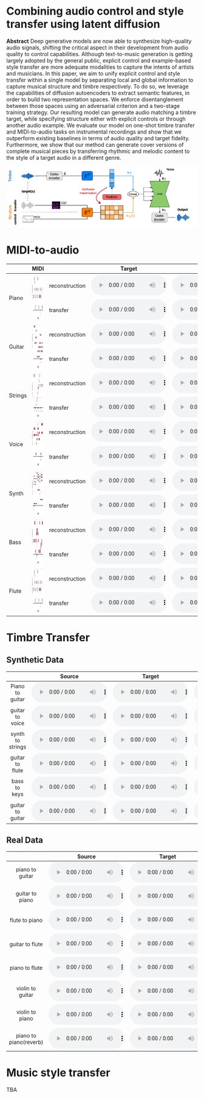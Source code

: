 # Combining audio control and style transfer using latent diffusion 


**Abstract**
Deep generative models are now able to synthesize high-quality audio signals, shifting the critical aspect in their development from audio quality to control capabilities. Although text-to-music generation is getting largely adopted by the general public, explicit control and example-based style transfer are more adequate modalities to capture the intents of artists and musicians. 
In this paper, we aim to unify explicit control and style transfer within a single model by separating local and global information to capture musical structure and timbre respectively. To do so, we leverage the capabilities of diffusion autoencoders to extract semantic features, in order to build two representation spaces. We enforce disentanglement between those spaces using an adversarial criterion and a two-stage training strategy. Our resulting model can generate audio matching a timbre target, while specifying structure either with explicit controls or through another audio example. We evaluate our model on one-shot timbre transfer and MIDI-to-audio tasks on instrumental recordings and show that we outperform existing baselines in terms of audio quality and target fidelity. Furthermore, we show that our method can generate cover versions of complete musical pieces by transferring rhythmic and melodic content to the style of a target audio in a different genre. 

<img src="images/method.png">


# MIDI-to-audio
<table class="table table-sm text-center" style="vertical-align: middle;">
  <thead>
    <tr>
      <th style="text-align:center;"></th>
      <th style="text-align:center;width: 300px;">MIDI</th>
      <th style="text-align:center;"></th>
      <th style="text-align:center;">Target</th>
      <th style="text-align:center;">SpecDiff</th>
      <th style="text-align:center;">Ours with encoder</th>
      <th style="text-align:center;">Ours</th>
    </tr>
  </thead>
  <tbody>
    <tr>
      <td rowspan="2">Piano</td>
      <td rowspan="2"><img src="audios/midi/midi/piano.png" height="120" width ="400" ></td>
      <td>reconstruction</td>
      <td><audio src="audios/midi/true/piano.wav" controls style="width: 200px"></audio></td>
      <td><audio src="audios/midi/specdiff/piano.wav" controls style="width: 200px"></audio></td>
      <td><audio src="audios/midi/ours/piano.wav" controls style="width: 200px"></audio></td>
      <td><audio src="audios/midi/ours_enc/piano.wav" controls style="width: 200px"></audio></td>
    </tr>
      <tr>
      <td>transfer</td>
      <td><audio src="audios/midi/target/piano.wav" controls style="width: 200px"></audio></td>
      <td><audio src="audios/midi/specdiff/piano_transfer.wav" controls style="width: 200px"></audio></td>
      <td><audio src="audios/midi/ours/piano_transfer.wav" controls style="width: 200px"></audio></td>
      <td><audio src="audios/midi/ours_enc/piano_transfer.wav" controls style="width: 200px"></audio></td>
    </tr>
    <!-- Add more rows as needed -->
    <tr>
      <td rowspan="2">Guitar</td>
      <td rowspan="2"><img src="audios/midi/midi/guitar.png" height="120" width ="400" ></td>
      <td>reconstruction</td>
      <td><audio src="audios/midi/true/guitar.wav" controls style="width: 200px"></audio></td>
      <td><audio src="audios/midi/specdiff/guitar.wav" controls style="width: 200px"></audio></td>
      <td><audio src="audios/midi/ours/guitar.wav" controls style="width: 200px"></audio></td>
      <td><audio src="audios/midi/ours_enc/guitar.wav" controls style="width: 200px"></audio></td>
    </tr>
      <tr>
      <td>transfer</td>
      <td><audio src="audios/midi/target/guitar.wav" controls style="width: 200px"></audio></td>
      <td><audio src="audios/midi/specdiff/guitar_transfer.wav" controls style="width: 200px"></audio></td>
      <td><audio src="audios/midi/ours/guitar_transfer.wav" controls style="width: 200px"></audio></td>
      <td><audio src="audios/midi/ours_enc/guitar_transfer.wav" controls style="width: 200px"></audio></td>
    </tr>
        <!-- Add more rows as needed -->
    <tr>
      <td rowspan="2">Strings</td>
      <td rowspan="2"><img src="audios/midi/midi/strings.png" height="120" width ="400" ></td>
      <td>reconstruction</td>
      <td><audio src="audios/midi/true/strings.wav" controls style="width: 200px"></audio></td>
      <td><audio src="audios/midi/specdiff/strings.wav" controls style="width: 200px"></audio></td>
      <td><audio src="audios/midi/ours/strings.wav" controls style="width: 200px"></audio></td>
      <td><audio src="audios/midi/ours_enc/strings.wav" controls style="width: 200px"></audio></td>
    </tr>
      <tr>
      <td>transfer</td>
      <td><audio src="audios/midi/target/strings.wav" controls style="width: 200px"></audio></td>
      <td><audio src="audios/midi/specdiff/strings_transfer.wav" controls style="width: 200px"></audio></td>
      <td><audio src="audios/midi/ours/strings_transfer.wav" controls style="width: 200px"></audio></td>
      <td><audio src="audios/midi/ours_enc/strings_transfer.wav" controls style="width: 200px"></audio></td>
    </tr>
        <!-- Add more rows as needed -->
    <tr>
      <td rowspan="2">Voice</td>
      <td rowspan="2"><img src="audios/midi/midi/voice.png" height="120" width ="400" ></td>
      <td>reconstruction</td>
      <td><audio src="audios/midi/true/voice.wav" controls style="width: 200px"></audio></td>
      <td><audio src="audios/midi/specdiff/voice.wav" controls style="width: 200px"></audio></td>
      <td><audio src="audios/midi/ours/voice.wav" controls style="width: 200px"></audio></td>
      <td><audio src="audios/midi/ours_enc/voice.wav" controls style="width: 200px"></audio></td>
    </tr>
      <tr>
      <td>transfer</td>
      <td><audio src="audios/midi/target/voice.wav" controls style="width: 200px"></audio></td>
      <td><audio src="audios/midi/specdiff/voice_transfer.wav" controls style="width: 200px"></audio></td>
      <td><audio src="audios/midi/ours/voice_transfer.wav" controls style="width: 200px"></audio></td>
      <td><audio src="audios/midi/ours_enc/voice_transfer.wav" controls style="width: 200px"></audio></td>
    </tr>
            <!-- Add more rows as needed -->
    <tr>
      <td rowspan="2">Synth</td>
      <td rowspan="2"><img src="audios/midi/midi/synth.png" height="120" width ="400" ></td>
      <td>reconstruction</td>
      <td><audio src="audios/midi/true/chelou.wav" controls style="width: 200px"></audio></td>
      <td><audio src="audios/midi/specdiff/chelou.wav" controls style="width: 200px"></audio></td>
      <td><audio src="audios/midi/ours/chelou.wav" controls style="width: 200px"></audio></td>
      <td><audio src="audios/midi/ours_enc/chelou.wav" controls style="width: 200px"></audio></td>
    </tr>
      <tr>
      <td>transfer</td>
      <td><audio src="audios/midi/target/chelou.wav" controls style="width: 200px"></audio></td>
      <td><audio src="audios/midi/specdiff/chelou_transfer.wav" controls style="width: 200px"></audio></td>
      <td><audio src="audios/midi/ours/chelou_transfer.wav" controls style="width: 200px"></audio></td>
      <td><audio src="audios/midi/ours_enc/chelou_transfer.wav" controls style="width: 200px"></audio></td>
    </tr>
              <!-- Add more rows as needed -->
    <tr>
      <td rowspan="2">Bass</td>
      <td rowspan="2"><img src="audios/midi/midi/bass.png" height="120" width ="400" ></td>
      <td>reconstruction</td>
      <td><audio src="audios/midi/true/bass.wav" controls style="width: 200px"></audio></td>
      <td><audio src="audios/midi/specdiff/bass.wav" controls style="width: 200px"></audio></td>
      <td><audio src="audios/midi/ours/bass.wav" controls style="width: 200px"></audio></td>
      <td><audio src="audios/midi/ours_enc/bass.wav" controls style="width: 200px"></audio></td>
    </tr>
      <tr>
      <td>transfer</td>
      <td><audio src="audios/midi/target/bass.wav" controls style="width: 200px"></audio></td>
      <td><audio src="audios/midi/specdiff/bass_transfer.wav" controls style="width: 200px"></audio></td>
      <td><audio src="audios/midi/ours/bass_transfer.wav" controls style="width: 200px"></audio></td>
      <td><audio src="audios/midi/ours_enc/bass_transfer.wav" controls style="width: 200px"></audio></td>
    </tr>
                <!-- Add more rows as needed -->
    <tr>
      <td rowspan="2">Flute</td>
      <td rowspan="2"><img src="audios/midi/midi/flute.png" height="120" width ="400" ></td>
      <td>reconstruction</td>
      <td><audio src="audios/midi/true/flute.wav" controls style="width: 200px"></audio></td>
      <td><audio src="audios/midi/specdiff/flute.wav" controls style="width: 200px"></audio></td>
      <td><audio src="audios/midi/ours/flute.wav" controls style="width: 200px"></audio></td>
      <td><audio src="audios/midi/ours_enc/flute.wav" controls style="width: 200px"></audio></td>
    </tr>
      <tr>
      <td>transfer</td>
      <td><audio src="audios/midi/target/flute.wav" controls style="width: 200px"></audio></td>
      <td><audio src="audios/midi/specdiff/flute_transfer.wav" controls style="width: 200px"></audio></td>
      <td><audio src="audios/midi/ours/flute_transfer.wav" controls style="width: 200px"></audio></td>
      <td><audio src="audios/midi/ours_enc/flute_transfer.wav" controls style="width: 200px"></audio></td>
    </tr>
  </tbody>
</table> 


# Timbre Transfer
## Synthetic Data




| | Source | Target | SS-VAE | Music Style Transfer | Ours no adv. | Ours |
| :-:| :-: | :-:  |:-:  | :-: | :-: | :-: |
| Piano to guitar |<audio src="audios/slakh/true/piano_guitar_1.wav" controls style="width:  200px"></audio> | <audio src="audios/slakh/target/piano_guitar_1.wav" controls style="width:  200px"></audio> | <audio src="audios/slakh/ssvae/piano_guitar_1.wav" controls style="width:  200px"></audio> | <audio src="audios/slakh/mst/piano_guitar_1.wav" controls style="width:  200px"></audio> | <audio src="audios/slakh/ours_bottleneck/piano_guitar_1.wav" controls style="width:  200px"></audio> | <audio src="audios/slakh/ours/piano_guitar_1.wav" controls style="width:  200px"></audio> |
| guitar to voice |<audio src="audios/slakh/true/guitar_voice.wav" controls style="width:  200px"></audio> | <audio src="audios/slakh/target/guitar_voice.wav" controls style="width:  200px"></audio> | <audio src="audios/slakh/ssvae/guitar_voice.wav" controls style="width:  200px"></audio> | <audio src="audios/slakh/mst/guitar_voice.wav" controls style="width:  200px"></audio> | <audio src="audios/slakh/ours_bottleneck/guitar_voice.wav" controls style="width:  200px"></audio> | <audio src="audios/slakh/ours/guitar_voice.wav" controls style="width:  200px"></audio> |
| synth to strings |<audio src="audios/slakh/true/synth_strings.wav" controls style="width:  200px"></audio> | <audio src="audios/slakh/target/synth_strings.wav" controls style="width:  200px"></audio> | <audio src="audios/slakh/ssvae/synth_strings.wav" controls style="width:  200px"></audio> | <audio src="audios/slakh/mst/synth_strings.wav" controls style="width:  200px"></audio> | <audio src="audios/slakh/ours_bottleneck/synth_strings.wav" controls style="width:  200px"></audio> | <audio src="audios/slakh/ours/synth_strings.wav" controls style="width:  200px"></audio> |
| guitar to flute |<audio src="audios/slakh/true/guitar_flute_2.wav" controls style="width:  200px"></audio> | <audio src="audios/slakh/target/guitar_flute_2.wav" controls style="width:  200px"></audio> | <audio src="audios/slakh/ssvae/guitar_flute_2.wav" controls style="width:  200px"></audio> | <audio src="audios/slakh/mst/guitar_flute_2.wav" controls style="width:  200px"></audio> | <audio src="audios/slakh/ours_bottleneck/guitar_flute_2.wav" controls style="width:  200px"></audio> | <audio src="audios/slakh/ours/guitar_flute_2.wav" controls style="width:  200px"></audio> |
| bass to keys |<audio src="audios/slakh/true/bass_keys.wav" controls style="width:  200px"></audio> | <audio src="audios/slakh/target/bass_keys.wav" controls style="width:  200px"></audio> | <audio src="audios/slakh/ssvae/bass_keys.wav" controls style="width:  200px"></audio> | <audio src="audios/slakh/mst/bass_keys.wav" controls style="width:  200px"></audio> | <audio src="audios/slakh/ours_bottleneck/bass_keys.wav" controls style="width:  200px"></audio> | <audio src="audios/slakh/ours/bass_keys.wav" controls style="width:  200px"></audio> |
| guitar to guitar |<audio src="audios/slakh/true/guitar_disto.wav" controls style="width:  200px"></audio> | <audio src="audios/slakh/target/guitar_disto.wav" controls style="width:  200px"></audio> | <audio src="audios/slakh/ssvae/guitar_disto.wav" controls style="width:  200px"></audio> | <audio src="audios/slakh/mst/guitar_disto.wav" controls style="width:  200px"></audio> | <audio src="audios/slakh/ours_bottleneck/guitar_disto.wav" controls style="width:  200px"></audio> | <audio src="audios/slakh/ours/guitar_disto.wav" controls style="width:  200px"></audio> |


<!---

| guitar to voice |<audio src="audios/slakh/true/guitar_voice.wav" controls style="width:  200px"></audio> | <audio src="audios/slakh/target/guitar_voice.wav" controls style="width:  200px"></audio> | <audio src="audios/slakh/ssvae/guitar_voice.wav" controls style="width:  200px"></audio> | <audio src="audios/slakh/mst/guitar_voice.wav" controls style="width:  200px"></audio> | <audio src="audios/slakh/ours_bottleneck/guitar_voice.wav" controls style="width:  200px"></audio> | <audio src="audios/slakh/ours/guitar_voice.wav" controls style="width:  200px"></audio> |

| Piano to bass |<audio src="audios/slakh/true/piano_bass.wav" controls style="width:  200px"></audio> | <audio src="audios/slakh/target/piano_bass.wav" controls style="width:  200px"></audio> | <audio src="audios/slakh/ssvae/piano_bass.wav" controls style="width:  200px"></audio> | <audio src="audios/slakh/mst/piano_bass.wav" controls style="width:  200px"></audio> | <audio src="audios/slakh/ours_bottleneck/piano_bass.wav" controls style="width:  200px"></audio> | <audio src="audios/slakh/ours/piano_bass.wav" controls style="width:  200px"></audio> |

| piano to flute |<audio src="audios/slakh/true/piano_flute.wav" controls style="width:  200px"></audio> | <audio src="audios/slakh/target/piano_flute.wav" controls style="width:  200px"></audio> | <audio src="audios/slakh/ssvae/piano_flute.wav" controls style="width:  200px"></audio> | <audio src="audios/slakh/mst/piano_flute.wav" controls style="width:  200px"></audio> | <audio src="audios/slakh/ours_bottleneck/piano_flute.wav" controls style="width:  200px"></audio> | <audio src="audios/slakh/ours/piano_flute.wav" controls style="width:  200px"></audio> |

| flute to guitar |<audio src="audios/slakh/true/flute_guitar.wav" controls style="width:  200px"></audio> | <audio src="audios/slakh/target/flute_guitar.wav" controls style="width:  200px"></audio> | <audio src="audios/slakh/ssvae/flute_guitar.wav" controls style="width:  200px"></audio> | <audio src="audios/slakh/mst/flute_guitar.wav" controls style="width:  200px"></audio> | <audio src="audios/slakh/ours_bottleneck/flute_guitar.wav" controls style="width:  200px"></audio> | <audio src="audios/slakh/ours/flute_guitar.wav" controls style="width:  200px"></audio> |
| synth to voice |<audio src="audios/slakh/true/synth_voice.wav" controls style="width:  200px"></audio> | <audio src="audios/slakh/target/synth_voice.wav" controls style="width:  200px"></audio> | <audio src="audios/slakh/ssvae/synth_voice.wav" controls style="width:  200px"></audio> | <audio src="audios/slakh/mst/synth_voice.wav" controls style="width:  200px"></audio> | <audio src="audios/slakh/ours_bottleneck/synth_voice.wav" controls style="width:  200px"></audio> | <audio src="audios/slakh/ours/synth_voice.wav" controls style="width:  200px"></audio> |
| Piano to guitar 2 |<audio src="audios/slakh/true/piano_guitar_2.wav" controls style="width:  200px"></audio> | <audio src="audios/slakh/target/piano_guitar_2.wav" controls style="width:  200px"></audio> | <audio src="audios/slakh/ssvae/piano_guitar_2.wav" controls style="width:  200px"></audio> | <audio src="audios/slakh/mst/piano_guitar_2.wav" controls style="width:  200px"></audio> | <audio src="audios/slakh/ours_bottleneck/piano_guitar_2.wav" controls style="width:  200px"></audio> | <audio src="audios/slakh/ours/piano_guitar_2.wav" controls style="width:  200px"></audio> |

| bass to guitar |<audio src="audios/slakh/true/bass_disto.wav" controls style="width:  200px"></audio> | <audio src="audios/slakh/target/bass_disto.wav" controls style="width:  200px"></audio> | <audio src="audios/slakh/ssvae/bass_disto.wav" controls style="width:  200px"></audio> | <audio src="audios/slakh/mst/bass_disto.wav" controls style="width:  200px"></audio> | <audio src="audios/slakh/ours_bottleneck/bass_disto.wav" controls style="width:  200px"></audio> | <audio src="audios/slakh/ours/bass_disto.wav" controls style="width:  200px"></audio> |

--->


## Real Data

| | Source | Target | SS-VAE | Music Style Transfer | Ours no adv. | Ours |
| :-:| :-: | :-:  |:-:  | :-: | :-: | :-: |
| piano to guitar |<audio src="audios/real/true/piano_guitar_2.wav" controls style="width:  200px"></audio> | <audio src="audios/real/target/piano_guitar_2.wav" controls style="width:  200px"></audio> | <audio src="audios/real/ssvae/piano_guitar_2.wav" controls style="width:  200px"></audio> | <audio src="audios/real/mst/piano_guitar_2.wav" controls style="width:  200px"></audio> | <audio src="audios/real/bottleneck/piano_guitar_2.wav" controls style="width:  200px"></audio> | <audio src="audios/real/ours/piano_guitar_2.wav" controls style="width:  200px"></audio> |
| guitar to piano |<audio src="audios/real/true/guitar_piano_3.wav" controls style="width:  200px"></audio> | <audio src="audios/real/target/guitar_piano_3.wav" controls style="width:  200px"></audio> | <audio src="audios/real/ssvae/guitar_piano_3.wav" controls style="width:  200px"></audio> | <audio src="audios/real/mst/guitar_piano_3.wav" controls style="width:  200px"></audio> | <audio src="audios/real/bottleneck/guitar_piano_3.wav" controls style="width:  200px"></audio> | <audio src="audios/real/ours/guitar_piano_3.wav" controls style="width:  200px"></audio> |
| flute to piano |<audio src="audios/real/true/flute_piano.wav" controls style="width:  200px"></audio> | <audio src="audios/real/target/flute_piano.wav" controls style="width:  200px"></audio> | <audio src="audios/real/ssvae/flute_piano.wav" controls style="width:  200px"></audio> | <audio src="audios/real/mst/flute_piano.wav" controls style="width:  200px"></audio> | <audio src="audios/real/bottleneck/flute_piano.wav" controls style="width:  200px"></audio> | <audio src="audios/real/ours/flute_piano.wav" controls style="width:  200px"></audio> |
| guitar to flute |<audio src="audios/real/true/guitar_flute_3.wav" controls style="width:  200px"></audio> | <audio src="audios/real/target/guitar_flute_3.wav" controls style="width:  200px"></audio> | <audio src="audios/real/ssvae/guitar_flute_3.wav" controls style="width:  200px"></audio> | <audio src="audios/real/mst/guitar_flute_3.wav" controls style="width:  200px"></audio> | <audio src="audios/real/bottleneck/guitar_flute_3.wav" controls style="width:  200px"></audio> | <audio src="audios/real/ours/guitar_flute_3.wav" controls style="width:  200px"></audio> |
| piano to flute |<audio src="audios/real/true/piano_flute.wav" controls style="width:  200px"></audio> | <audio src="audios/real/target/piano_flute.wav" controls style="width:  200px"></audio> | <audio src="audios/real/ssvae/piano_flute.wav" controls style="width:  200px"></audio> | <audio src="audios/real/mst/piano_flute.wav" controls style="width:  200px"></audio> | <audio src="audios/real/bottleneck/piano_flute.wav" controls style="width:  200px"></audio> | <audio src="audios/real/ours/piano_flute.wav" controls style="width:  200px"></audio> |
| violin to guitar |<audio src="audios/real/true/violin_guitar.wav" controls style="width:  200px"></audio> | <audio src="audios/real/target/violin_guitar.wav" controls style="width:  200px"></audio> | <audio src="audios/real/ssvae/violin_guitar.wav" controls style="width:  200px"></audio> | <audio src="audios/real/mst/violin_guitar.wav" controls style="width:  200px"></audio> | <audio src="audios/real/bottleneck/violin_guitar.wav" controls style="width:  200px"></audio> | <audio src="audios/real/ours/violin_guitar.wav" controls style="width:  200px"></audio> |
| violin to piano |<audio src="audios/real/true/violin_piano.wav" controls style="width:  200px"></audio> | <audio src="audios/real/target/violin_piano.wav" controls style="width:  200px"></audio> | <audio src="audios/real/ssvae/violin_piano.wav" controls style="width:  200px"></audio> | <audio src="audios/real/mst/violin_piano.wav" controls style="width:  200px"></audio> | <audio src="audios/real/bottleneck/violin_piano.wav" controls style="width:  200px"></audio> | <audio src="audios/real/ours/violin_piano.wav" controls style="width:  200px"></audio> |
| piano to piano(reverb) |<audio src="audios/real/true/piano_pianoreverb.wav" controls style="width:  200px"></audio> | <audio src="audios/real/target/piano_pianoreverb.wav" controls style="width:  200px"></audio> | <audio src="audios/real/ssvae/piano_pianoreverb.wav" controls style="width:  200px"></audio> | <audio src="audios/real/mst/piano_pianoreverb.wav" controls style="width:  200px"></audio> | <audio src="audios/real/bottleneck/piano_pianoreverb.wav" controls style="width:  200px"></audio> | <audio src="audios/real/ours/piano_pianoreverb.wav" controls style="width:  200px"></audio> |

# Music style transfer

TBA 
<!---

  | Source | Target | MusicGen | Ours no adv. | Ours |
| :-: | :-:  |:-:  | :-: | :-: |
|<audio src="eval_timbre_2/x.mp3" controls style="width:  200px"></audio> | <audio src="eval_timbre_2/x.mp3" controls style="width:  200px"></audio> |  <audio src="eval_timbre_2/y.mp3" controls style="width:  200px"></audio> | <audio src="eval_timbre_2/x.mp3" controls style="width:  200px"></audio> | <audio src="eval_timbre_2/y.mp3" controls style="width:  200px"></audio> | 
|<audio src="eval_timbre_2/x.mp3" controls style="width:  200px"></audio> | <audio src="eval_timbre_2/x.mp3" controls style="width:  200px"></audio> |  <audio src="eval_timbre_2/y.mp3" controls style="width:  200px"></audio> | <audio src="eval_timbre_2/x.mp3" controls style="width:  200px"></audio> | <audio src="eval_timbre_2/y.mp3" controls style="width:  200px"></audio> | 
|<audio src="eval_timbre_2/x.mp3" controls style="width:  200px"></audio> | <audio src="eval_timbre_2/x.mp3" controls style="width:  200px"></audio> |  <audio src="eval_timbre_2/y.mp3" controls style="width:  200px"></audio> | <audio src="eval_timbre_2/x.mp3" controls style="width:  200px"></audio> | <audio src="eval_timbre_2/y.mp3" controls style="width:  200px"></audio> | 

--->